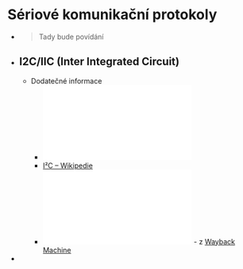 # Sériové komunikační protokoly
- > Tady bude povídání
- ## I2C/IIC (Inter Integrated Circuit)
	- Dodatečné informace
		- ![I2C.pdf](../assets/I2C_1733823129406_0.pdf)
		- [I²C – Wikipedie](https://cs.wikipedia.org/wiki/I%C2%B2C)
		- ![i2c_spec.pdf](../assets/i2c_spec_1733823278733_0.pdf) - z [Wayback Machine](https://web.archive.org/web/20110811173228/http://www.nxp.com/acrobat_download2/literature/9398/39340011.pdf)
-